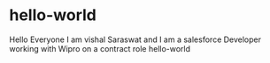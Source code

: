 # hello-world

Hello Everyone I am vishal Saraswat and I am a salesforce Developer working with Wipro on a contract role
hello-world
